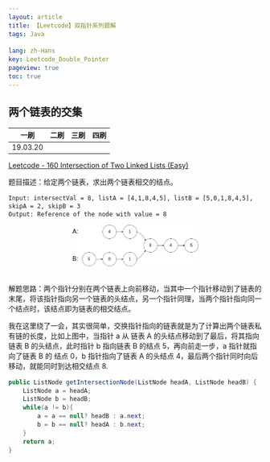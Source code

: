 ```yaml
---
layout: article
title: 【Leetcode】双指针系列题解
tags: Java

lang: zh-Hans
key: Leetcode_Double_Pointer
pageview: true
toc: true
---
```


## 两个链表的交集

|   一刷   | 二刷 | 三刷 | 四刷 |
| :------: | :--: | :--: | :--: |
| 19.03.20 |      |      |      |

[Leetcode - 160 Intersection of Two Linked Lists (Easy)](https://leetcode.com/problems/intersection-of-two-linked-lists/)

题目描述：给定两个链表，求出两个链表相交的结点。

```
Input: intersectVal = 8, listA = [4,1,8,4,5], listB = [5,0,1,8,4,5], skipA = 2, skipB = 3
Output: Reference of the node with value = 8
```

<div align="center">  <img src="/img/leetcode-160.png" width="50%"/> </div><br>

解题思路：两个指针分别在两个链表上向前移动，当其中一个指针移动到了链表的末尾，将该指针指向另一个链表的头结点，另一个指针同理，当两个指针指向同一个结点时，该结点即为链表的相交结点。

我在这里绕了一会，其实很简单，交换指针指向的链表就是为了计算出两个链表私有链的长度，比如上图中，当指针 a 从 链表 A 的头结点移动到了最后，将其指向链表 B 的头结点，此时指针 b 指向链表 B 的结点 5，再向前走一步，a 指针就指向了链表 B 的 结点 0，b 指针指向了链表 A 的头结点 4，最后两个指针同时向后移动，就能同时到达相交结点 8.

```java
public ListNode getIntersectionNode(ListNode headA, ListNode headB) {
    ListNode a = headA;
    ListNode b = headB;
    while(a != b){
        a = a == null? headB : a.next;
        b = b == null? headA : b.next;
    }
    return a;
}
```